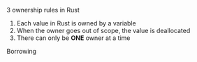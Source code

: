 3 ownership rules in Rust

1. Each value in Rust is owned by a variable
2. When the owner goes out of scope, the value is deallocated
3. There can only be **ONE** owner at a time

Borrowing
